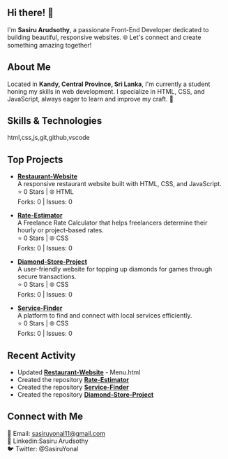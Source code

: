 ## Hi there! 👋

I'm **Sasiru Arudsothy**, a passionate Front-End Developer dedicated to building beautiful, responsive websites. 🌐 Let's connect and create something amazing together!

## About Me

Located in **Kandy, Central Province, Sri Lanka**, I'm currently a student honing my skills in web development. I specialize in HTML, CSS, and JavaScript, always eager to learn and improve my craft. 🚀

## Skills & Technologies

html,css,js,git,github,vscode

## Top Projects

- [**Restaurant-Website**](https://github.com/Sirius-Shadow/Restaurant-Website)  
  A responsive restaurant website built with HTML, CSS, and JavaScript.  
  ⭐ 0 Stars | 🌐 HTML  
  Forks: 0 | Issues: 0  

- [**Rate-Estimator**](https://github.com/Sirius-Shadow/Rate-Estimator)  
  A Freelance Rate Calculator that helps freelancers determine their hourly or project-based rates.  
  ⭐ 0 Stars | 🌐 CSS  
  Forks: 0 | Issues: 0  

- [**Diamond-Store-Project**](https://github.com/Sirius-Shadow/Diamond-Store-Project)  
  A user-friendly website for topping up diamonds for games through secure transactions.  
  ⭐ 0 Stars | 🌐 CSS  
  Forks: 0 | Issues: 0  

- [**Service-Finder**](https://github.com/Sirius-Shadow/Service-Finder)  
  A platform to find and connect with local services efficiently.  
  ⭐ 0 Stars | 🌐 CSS  
  Forks: 0 | Issues: 0

## Recent Activity

- Updated [**Restaurant-Website**](https://github.com/Sirius-Shadow/Restaurant-Website) - Menu.html  
- Created the repository [**Rate-Estimator**](https://github.com/Sirius-Shadow/Rate-Estimator)  
- Created the repository [**Service-Finder**](https://github.com/Sirius-Shadow/Service-Finder)
- Created the repository [**Diamond-Store-Project**](https://sirius-shadow.github.io/Diamond-Store-Project)

## Connect with Me

📧 Email: sasiruyonal11@gmail.com<br>
🔗  Linkedin:Sasiru Arudsothy<br>
🐦 Twitter: @SasiruYonal
